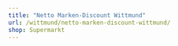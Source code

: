 ```yaml
---
title: "Netto Marken-Discount Wittmund"
url: /wittmund/netto-marken-discount-wittmund/
shop: Supermarkt
---
```

